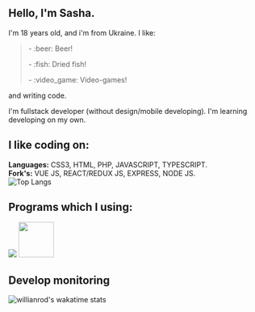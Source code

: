 ## Hello, I'm Sasha.
I'm 18 years old, and i'm from Ukraine. I like:
> <p> - :beer: Beer!
> <p>- :fish: Dried fish!
> <p>- :video_game: Video-games!
<p>and writing code. <br>
  
  I'm fullstack developer (without design/mobile developing). I'm learning developing on my own.

## I like coding on:
  <strong>Languages:</strong> CSS3, HTML, PHP, JAVASCRIPT, TYPESCRIPT. <br>
  <strong>Fork's:</strong> VUE JS, REACT/REDUX JS, EXPRESS, NODE JS. <br>
  ![Top Langs](https://github-readme-stats.vercel.app/api/top-langs/?username=SashaGoncharov19)
  
## Programs which I using:
  <a href="https://www.jetbrains.com/ru-ru/phpstorm/"><img src="https://upload.wikimedia.org/wikipedia/ru/c/c8/Логотип_PhpStorm.svg"></a>
  <a href="https://www.jetbrains.com/ru-ru/webstorm/"><img height="70" src="https://upload.wikimedia.org/wikipedia/commons/c/c0/WebStorm_Icon.svg"></a>

## Develop monitoring
  ![willianrod's wakatime stats](https://github-readme-stats.vercel.app/api/wakatime?username=Uristri&layout=compact)
